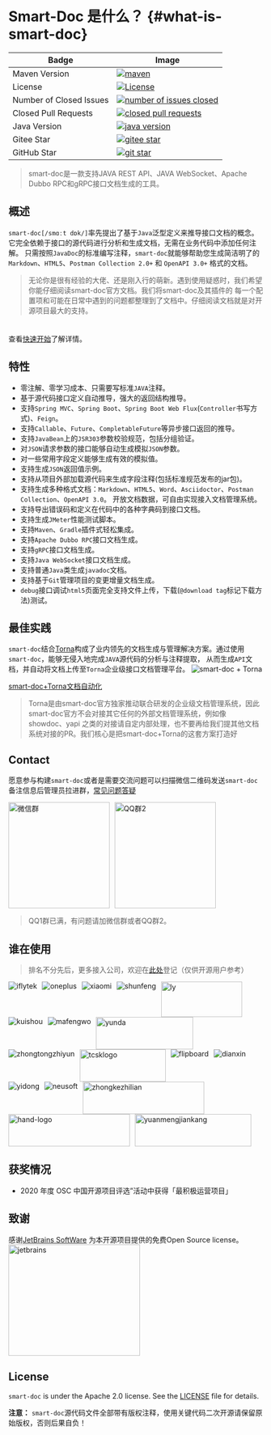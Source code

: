 # Smart-Doc 是什么？ {#what-is-smart-doc}

| Badge                   | Image                                                                                                                                                                              |
|-------------------------|------------------------------------------------------------------------------------------------------------------------------------------------------------------------------------|
| Maven Version           | [![maven](https://img.shields.io/maven-central/v/com.ly.smart-doc/smart-doc)](https://img.shields.io/maven-central/v/com.ly.smart-doc/smart-doc)                                   |
| License                 | [![License](https://img.shields.io/badge/license-Apache%202-green.svg)](https://www.apache.org/licenses/LICENSE-2.0)                                                               |
| Number of Closed Issues | [![number of issues closed](https://img.shields.io/github/issues-closed-raw/smart-doc-group/smart-doc)](https://img.shields.io/github/issues-closed-raw/smart-doc-group/smart-doc) |
| Closed Pull Requests    | [![closed pull requests](https://img.shields.io/github/issues-pr-closed/smart-doc-group/smart-doc)](https://img.shields.io/github/issues-pr-closed/smart-doc-group/smart-doc)      |
| Java Version            | [![java version](https://img.shields.io/badge/JAVA-1.8+-green.svg)](https://img.shields.io/badge/JAVA-1.8+-green.svg)                                                              | |
| Gitee Star              | [![gitee star](https://gitee.com/smart-doc-team/smart-doc/badge/star.svg)](https://gitee.com/smart-doc-team/smart-doc/badge/star.svg)                                              |
| GitHub Star             | [![git star](https://img.shields.io/github/stars/smart-doc-group/smart-doc.svg)](https://img.shields.io/github/stars/smart-doc-group/smart-doc.svg)                                |

> smart-doc是一款支持JAVA REST API、JAVA WebSocket、Apache Dubbo RPC和gRPC接口文档生成的工具。

## 概述
`smart-doc[/smɑːt dɒk/]`率先提出了基于`Java`泛型定义来推导接口文档的概念。它完全依赖于接口的源代码进行分析和生成文档，无需在业务代码中添加任何注解。
只需按照`JavaDoc`的标准编写注释，`smart-doc`就能够帮助您生成简洁明了的`Markdown`、`HTML5`、`Postman Collection 2.0+` 和 `OpenAPI 3.0+` 格式的文档。

> 无论你是很有经验的大佬、还是刚入行的萌新。遇到使用疑惑时，我们希望你能仔细阅读smart-doc官方文档。我们将smart-doc及其插件的 每一个配置项和可能在日常中遇到的问题都整理到了文档中。仔细阅读文档就是对开源项目最大的支持。

<div class="tip custom-block" style="padding-top: 8px">

查看[快速开始](getting-started)了解详情。

</div>


## 特性

- 零注解、零学习成本、只需要写标准`JAVA`注释。
- 基于源代码接口定义自动推导，强大的返回结构推导。
- 支持`Spring MVC`、`Spring Boot`、`Spring Boot Web Flux`(`Controller`书写方式)、`Feign`。
- 支持`Callable`、`Future`、`CompletableFuture`等异步接口返回的推导。
- 支持`JavaBean`上的`JSR303`参数校验规范，包括分组验证。
- 对`JSON`请求参数的接口能够自动生成模拟`JSON`参数。
- 对一些常用字段定义能够生成有效的模拟值。
- 支持生成`JSON`返回值示例。
- 支持从项目外部加载源代码来生成字段注释(包括标准规范发布的jar包)。
- 支持生成多种格式文档：`Markdown`、`HTML5`、`Word`、`Asciidoctor`、`Postman Collection`、`OpenAPI 3.0`。 开放文档数据，可自由实现接入文档管理系统。
- 支持导出错误码和定义在代码中的各种字典码到接口文档。
- 支持生成`JMeter`性能测试脚本。
- 支持`Maven`、`Gradle`插件式轻松集成。
- 支持`Apache Dubbo RPC`接口文档生成。
- 支持`gRPC`接口文档生成。
- 支持`Java WebSocket`接口文档生成。
- 支持普通`Java`类生成`javadoc`文档。
- 支持基于`Git`管理项目的变更增量文档生成。
- `debug`接口调试`html5`页面完全支持文件上传，下载(`@download tag`标记下载方法)测试。


## 最佳实践
`smart-doc`结合[Torna](http://torna.cn/)构成了业内领先的文档生成与管理解决方案。通过使用`smart-doc`，能够无侵入地完成`JAVA`源代码的分析与注释提取，
从而生成`API`文档，并自动将文档上传至`Torna`企业级接口文档管理平台。
![smart-doc + Torna](/assets/smart-to-torna.png)

[smart-doc+Torna文档自动化](integrated/torna#文档全流程自动化)

> Torna是由smart-doc官方独家推动联合研发的企业级文档管理系统，因此smart-doc官方不会对接其它任何的外部文档管理系统，例如像showdoc、yapi 之类的对接请自定内部处理，也不要再给我们提其他文档系统对接的PR。我们核心是把smart-doc+Torna的这套方案打造好


## Contact

愿意参与构建`smart-doc`或者是需要交流问题可以扫描微信二维码发送`smart-doc`备注信息后管理员拉进群，[常见问题答疑](faq/faq)
<div style="display: flex; flex-wrap: wrap;">
    <div style="margin-right: 10px;">
        <img src="/assets/wechat.png" title="微信群" width="200px" height="210px"/>
    </div>
    <div style="margin-right: 10px;">
        <img src="/assets/smart-doc-qq2.jpeg" title="QQ群2" width="200px" 
height="210px"/>
    </div>
</div>


> QQ1群已满，有问题请加微信群或者QQ群2。


## 谁在使用

> 排名不分先后，更多接入公司，欢迎在[此处](https://github.com/smart-doc-group/smart-doc/issues/12)登记（仅供开源用户参考）

<div style="display: flex; flex-wrap: wrap;">
    <div style="margin-right: 10px;">
        <img src="/assets/known-users/iflytek.png" alt="iflytek" title="科大讯飞">
    </div>
    <div style="margin-right: 10px;">
        <img src="/assets/known-users/oneplus.png" alt="oneplus" title="一加">
    </div>
    <div style="margin-right: 10px;">
        <img src="/assets/known-users/xiaomi.png" alt="xiaomi" title="小米">
    </div>
    <div style="margin-right: 10px;">
        <img src="/assets/known-users/shunfeng.png" alt="shunfeng" title="顺丰">
    </div>
    <div style="margin-right: 10px;">
        <img src="/assets/known-users/ly.jpeg" alt="ly" title="同程旅行" style="width: 160px; height: 70px;">
    </div>
    <div style="margin-right: 10px;">
        <img src="/assets/known-users/kuishou.png" alt="kuishou" title="快手">
    </div>
    <div style="margin-right: 10px;">
        <img src="/assets/known-users/mafengwo.png" alt="mafengwo" title="马蜂窝">
    </div>
    <div style="margin-right: 10px;">
        <img src="/assets/known-users/yunda.png" alt="yunda" title="韵达速递" style="width: 192px; height: 64px;">
    </div>
    <div style="margin-right: 10px;">
        <img src="/assets/known-users/zhongtongzhiyun.png" alt="zhongtongzhiyun" title="中通智运">
    </div>
    <div style="margin-right: 10px;">
        <img src="/assets/known-users/tcsklogo.jpeg" alt="tcsklogo" title="同程数科" style="width: 170px; height: 64px;">
    </div>
    <div style="margin-right: 10px;">
        <img src="/assets/known-users/flipboard.png" alt="flipboard" title="红板报">
    </div>
    <div style="margin-right: 10px;">
        <img src="/assets/known-users/dianxin.png" alt="dianxin" title="中国电信">
    </div>
    <div style="margin-right: 10px;">
        <img src="/assets/known-users/yidong.png" alt="yidong" title="中国移动">
    </div>
    <div style="margin-right: 10px;">
        <img src="/assets/known-users/neusoft.png" alt="neusoft" title="东软集团">
    </div>
    <div style="margin-right: 10px;">
        <img src="/assets/known-users/zhongkezhilian.png" alt="zhongkezhilian" title="中科智链" style="width: 240px; height: 64px;">
    </div>
    <div style="margin-right: 10px;">
        <img src="/assets/known-users/hand-logo.svg" alt="hand-logo" title="上海汉得信息技术股份有限公司" style="width: 240px; height: 64px;">
    </div>
    <div style="margin-right: 10px;">
        <img src="/assets/known-users/yuanmengjiankang.png" alt="yuanmengjiankang" title="远盟健康" style="width: 230px; height: 64px;">
    </div>
</div>



## 获奖情况

- 2020 年度 OSC 中国开源项目评选”活动中获得「最积极运营项目」


## 致谢
感谢[JetBrains SoftWare](https://www.jetbrains.com) 为本开源项目提供的免费Open Source license。<br/>
<img src="/assets/jetbrains-variant-3.png" alt="jetbrains" width="260px" height="220px"/>

## License

`smart-doc` is under the Apache 2.0 license. See the [LICENSE](https://github.com/smart-doc-group/smart-doc/blob/master/LICENSE) file for details.

**注意：** `smart-doc`源代码文件全部带有版权注释，使用关键代码二次开源请保留原始版权，否则后果自负！